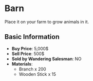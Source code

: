 # Barn

Place it on your farm to grow animals in it.

## Basic Information

- **Buy Price**: 5,000$
- **Sell Price**: 500$
- **Sold by Wandering Salesman**: NO
- **Materials**:
  - Branch x 200
  - Wooden Stick x 15
